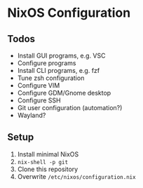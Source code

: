 # NixOS Configuration

## Todos

- Install GUI programs, e.g. VSC
- Configure programs
- Install CLI programs, e.g. fzf
- Tune zsh configuration
- Configure VIM
- Configure GDM/Gnome desktop
- Configure SSH
- Git user configuration (automation?)
- Wayland?

## Setup

1. Install minimal NixOS
2. `nix-shell -p git` 
3. Clone this repository
4. Overwrite `/etc/nixos/configuration.nix`
